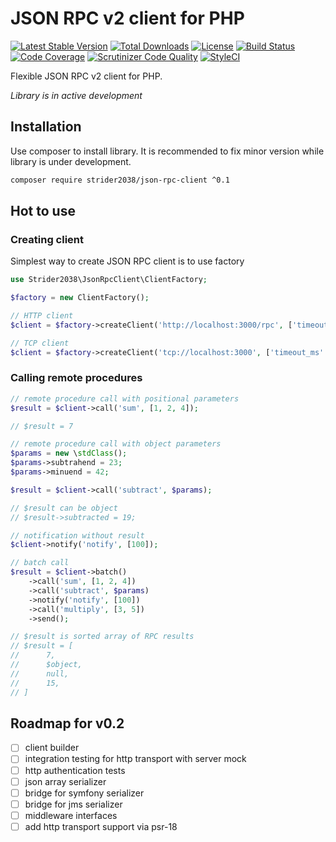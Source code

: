 # JSON RPC v2 client for PHP

[![Latest Stable Version](https://poser.pugx.org/strider2038/json-rpc-client/v/stable)](https://packagist.org/packages/strider2038/json-rpc-client)
[![Total Downloads](https://poser.pugx.org/strider2038/json-rpc-client/downloads)](https://packagist.org/packages/strider2038/json-rpc-client)
[![License](https://poser.pugx.org/strider2038/json-rpc-client/license)](https://packagist.org/packages/strider2038/json-rpc-client)
[![Build Status](https://scrutinizer-ci.com/g/strider2038/json-rpc-client/badges/build.png?b=master)](https://scrutinizer-ci.com/g/strider2038/json-rpc-client/build-status/master)
[![Code Coverage](https://scrutinizer-ci.com/g/strider2038/json-rpc-client/badges/coverage.png?b=master)](https://scrutinizer-ci.com/g/strider2038/json-rpc-client/?branch=master)
[![Scrutinizer Code Quality](https://scrutinizer-ci.com/g/strider2038/json-rpc-client/badges/quality-score.png?b=master)](https://scrutinizer-ci.com/g/strider2038/json-rpc-client/?branch=master)
[![StyleCI](https://github.styleci.io/repos/172254542/shield?branch=master)](https://github.styleci.io/repos/172254542)

Flexible JSON RPC v2 client for PHP.

_Library is in active development_

## Installation

Use composer to install library. It is recommended to fix minor version while library is under development.

```bash
composer require strider2038/json-rpc-client ^0.1
```

## Hot to use

### Creating client

Simplest way to create JSON RPC client is to use factory

```php
use Strider2038\JsonRpcClient\ClientFactory;

$factory = new ClientFactory();

// HTTP client
$client = $factory->createClient('http://localhost:3000/rpc', ['timeout_ms' => 2000]);

// TCP client
$client = $factory->createClient('tcp://localhost:3000', ['timeout_ms' => 2000]);
```

### Calling remote procedures

```php
// remote procedure call with positional parameters
$result = $client->call('sum', [1, 2, 4]);

// $result = 7

// remote procedure call with object parameters
$params = new \stdClass();
$params->subtrahend = 23;
$params->minuend = 42;

$result = $client->call('subtract', $params);

// $result can be object
// $result->subtracted = 19;

// notification without result
$client->notify('notify', [100]);

// batch call
$result = $client->batch()
    ->call('sum', [1, 2, 4])
    ->call('subtract', $params)
    ->notify('notify', [100])
    ->call('multiply', [3, 5])
    ->send();

// $result is sorted array of RPC results
// $result = [
//      7,
//      $object,
//      null,
//      15,
// ]
```

## Roadmap for v0.2

* [ ] client builder
* [ ] integration testing for http transport with server mock
* [ ] http authentication tests
* [ ] json array serializer
* [ ] bridge for symfony serializer
* [ ] bridge for jms serializer
* [ ] middleware interfaces
* [ ] add http transport support via psr-18
